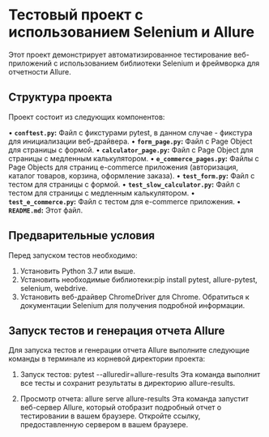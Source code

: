 # Тестовый проект с использованием Selenium и Allure

Этот проект демонстрирует автоматизированное тестирование веб-приложений с использованием библиотеки Selenium и фреймворка для отчетности Allure.

## Структура проекта

Проект состоит из следующих компонентов:

• **`conftest.py`:**  Файл с фикстурами pytest, в данном случае - фикстура для инициализации веб-драйвера.
• **`form_page.py`:**  Файл с Page Object для страницы с формой.
• **`calculator_page.py`:** Файл с Page Object для страницы с медленным калькулятором.
• **`e_commerce_pages.py`:** Файлы с Page Objects для страниц e-commerce приложения (авторизация, каталог товаров, корзина, оформление заказа).
• **`test_form.py`:**  Файл с тестом для страницы с формой.
• **`test_slow_calculator.py`:** Файл с тестом для страницы с медленным калькулятором.
• **`test_e_commerce.py`:** Файл с тестом для e-commerce приложения.
• **`README.md`:**  Этот файл.


## Предварительные условия

Перед запуском тестов необходимо:

1. Установить Python 3.7 или выше.
2. Установить необходимые библиотеки:pip install pytest, allure-pytest, selenium, webdrive.
3. Установить веб-драйвер ChromeDriver для Chrome.  Обратиться к документации Selenium для получения подробной информации.

## Запуск тестов и генерация отчета Allure

Для запуска тестов и генерации отчета Allure выполните следующие команды в терминале из корневой директории проекта:

1. Запуск тестов: pytest --alluredir=allure-results
Эта команда выполнит все тесты и сохранит результаты в директорию allure-results.

2. Просмотр отчета: allure serve allure-results
Эта команда запустит веб-сервер Allure, который отобразит подробный отчет о тестировании в вашем браузере.  Откройте ссылку, предоставленную сервером в вашем браузере.